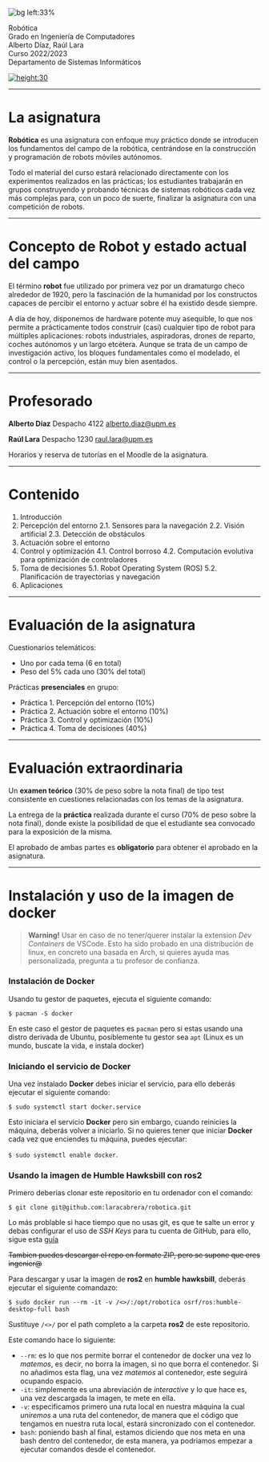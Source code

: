 <!--
marp        : true
auto-scaling:
    - true
    - fittingHeader
    - math
    - code
paginate        : true
theme           : hegel
title           : Robótica
author          : Raúl Lara Cabrera
description     : Presentación de la asignatura Robótica
-->
<!-- _class: titlepage -->
![bg left:33%](https://images.unsplash.com/photo-1562758778-e5638b5b6607?ixlib=rb-1.2.1&ixid=MnwxMjA3fDB8MHxwaG90by1wYWdlfHx8fGVufDB8fHx8&auto=format&fit=crop&w=627&q=80)

<div class="title">Robótica</div>
<div class="subtitle">Grado en Ingeniería de Computadores</div>
<div class="author">Alberto Díaz, Raúl Lara</div>
<div class="date">Curso 2022/2023</div>
<div class="organization">Departamento de Sistemas Informáticos</div>

[![height:30](https://img.shields.io/badge/License-CC%20BY--NC--SA%204.0-informational.svg)](https://creativecommons.org/licenses/by-nc-sa/4.0/)

---

# La asignatura

**Robótica** es una asignatura con enfoque muy práctico donde se introducen los fundamentos del campo de la robótica, centrándose en la construcción y programación de robots móviles autónomos.

Todo el material del curso estará relacionado directamente con los experimentos realizados en las prácticas; los estudiantes trabajarán en grupos construyendo y probando técnicas de sistemas robóticos cada vez más complejas para, con un poco de suerte, finalizar la asignatura con una competición de robots.

---

# Concepto de Robot y estado actual del campo

El término **robot** fue utilizado por primera vez por un dramaturgo checo alrededor de 1920, pero la fascinación de la humanidad por los constructos capaces de percibir el entorno y actuar sobre él ha existido desde siempre.

A día de hoy, disponemos de hardware potente muy asequible, lo que nos permite a prácticamente todos construir (casi) cualquier tipo de robot para múltiples aplicaciones: robots industriales, aspiradoras, drones de reparto, coches autónomos y un largo etcétera. Aunque se trata de un campo de investigación activo, los bloques fundamentales como el modelado, el control o la percepción, están muy bien asentados.

---

# Profesorado

**Alberto Díaz**
Despacho 4122
alberto.diaz@upm.es

**Raúl Lara**
Despacho 1230
raul.lara@upm.es

Horarios y reserva de tutorías en el Moodle de la asignatura.

---

# Contenido

1. Introducción
2. Percepción del entorno
  2.1. Sensores para la navegación
  2.2. Visión artificial
  2.3. Detección de obstáculos
3. Actuación sobre el entorno
4. Control y optimización
  4.1. Control borroso
  4.2. Computación evolutiva para optimización de controladores
5. Toma de decisiones
  5.1. Robot Operating System (ROS)
  5.2. Planificación de trayectorias y navegación
6. Aplicaciones

---

# Evaluación de la asignatura

Cuestionarios telemáticos:

* Uno por cada tema (6 en total)
* Peso del 5% cada uno (30% del total)

Prácticas **presenciales** en grupo:

* Práctica 1. Percepción del entorno (10%)
* Práctica 2. Actuación sobre el entorno (10%)
* Práctica 3. Control y optimización (10%)
* Práctica 4. Toma de decisiones (40%)

---

# Evaluación extraordinaria

Un **examen teórico** (30% de peso sobre la nota final) de tipo test consistente en cuestiones relacionadas con los temas de la asignatura.

La entrega de la **práctica** realizada durante el curso (70% de peso sobre la nota final), donde existe la posibilidad de que el estudiante sea convocado para la exposición de la misma.

El aprobado de ambas partes es **obligatorio** para obtener el aprobado en la asignatura.

---

# Instalación y uso de la imagen de docker

>**Warning!**
Usar en caso de no tener/querer instalar la extension *Dev Containers* de VSCode. Esto ha sido probado en una distribución de linux, en concreto una basada en Arch, si quieres ayuda mas personalizada, pregunta a tu profesor de confianza.

### Instalación de Docker

Usando tu gestor de paquetes, ejecuta el siguiente comando:

`$ pacman -S docker`

En este caso el gestor de paquetes es `pacman` pero si estas usando una distro derivada de Ubuntu, posiblemente tu gestor sea `apt` (Linux es un mundo, buscate la vida, e instala docker)

### Iniciando el servicio de Docker

Una vez instalado **Docker** debes iniciar el servicio, para ello deberás ejecutar el siguiente comando:

`$ sudo systemctl start docker.service`

Esto iniciara el servicio **Docker** pero sin embargo, cuando reinicies la máquina, deberás volver a iniciarlo. Si no quieres tener que iniciar **Docker** cada vez que enciendes tu máquina, puedes ejecutar:

`$ sudo systemctl enable docker`.

### Usando la imagen de Humble Hawksbill con ros2

Primero deberias clonar este repositorio en tu ordenador con el comando:

`$ git clone git@github.com:laracabrera/robotica.git`

Lo más problable si hace tiempo que no usas git, es que te salte un error y debas configurar el uso de *SSH Keys* para tu cuenta de GitHub, para ello, sigue esta [guía](https://docs.github.com/en/authentication/connecting-to-github-with-ssh/generating-a-new-ssh-key-and-adding-it-to-the-ssh-agent)

~~Tambien puedes descargar el repo en formate ZIP, pero se supone que eres ingenier@~~

Para descargar y usar la imagen de **ros2** en **humble hawksbill**, deberás ejecutar el siguiente comandazo:

`$ sudo docker run --rm -it -v /<>/:/opt/robotica osrf/ros:humble-desktop-full bash`

Sustituye `/<>/` por el path completo a la carpeta **ros2** de este repositorio. 

Este comando hace lo siguiente:

- `--rm`: es lo que nos permite borrar el contenedor de docker una vez lo *matemos*, es decir, no borra la imagen, si no que borra el contenedor. Si no añadimos esta flag, una vez *matemos* al contenedor, este seguirá ocupando espacio.
- `-it`: simplemente es una abreviación de *interactive* y lo que hace es, una vez descargada la imagen, te mete en ella.
- `-v`: especificamos primero una ruta local en nuestra máquina la cual *uniremos* a una ruta del contenedor, de manera que el código que tengamos en nuestra ruta local, estará sincronizado con el contenedor.
- `bash`: poniendo bash al final, estamos diciendo que nos meta en una bash dentro del contenedor, de esta manera, ya podriamos empezar a ejecutar comandos desde el contenedor.